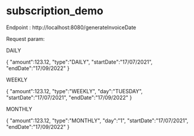 # subscription_demo

Endpoint : http://localhost:8080/generateInvoiceDate

Request param:

DAILY

{
    "amount":123.12,
    "type":"DAILY",
    "startDate":"17/07/2021",
    "endDate":"17/09/2022"
}

WEEKLY

{
    "amount":123.12,
    "type":"WEEKLY",
    "day":"TUESDAY",
    "startDate":"17/07/2021",
    "endDate":"17/09/2022"
}


MONTHLY

{
    "amount":123.12,
    "type":"MONTHLY",
    "day":"1",
    "startDate":"17/07/2021",
    "endDate":"17/09/2022"
}

